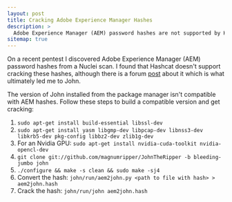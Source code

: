 ```yaml
---
layout: post
title: Cracking Adobe Experience Manager Hashes
description: >
  Adobe Experience Manager (AEM) password hashes are not supported by Hashcat. Follow along as I show how to install a compatible version of John, convert, and finally crack the hash.
sitemap: true
---
```


On a recent pentest I discovered Adobe Experience Manager (AEM) password hashes from a Nuclei scan. I found that Hashcat doesn't support cracking these hashes, although there is a forum [post](https://hashcat.net/forum/thread-7471.html) about it which is what ultimately led me to John.

The version of John installed from the package manager isn't compatible with AEM hashes. Follow these steps to build a compatible version and get cracking:

1. `sudo apt-get install build-essential libssl-dev`
2. `sudo apt-get install yasm libgmp-dev libpcap-dev libnss3-dev libkrb5-dev pkg-config libbz2-dev zlib1g-dev`
3. For an Nvidia GPU: `sudo apt-get install nvidia-cuda-toolkit nvidia-opencl-dev`
4. `git clone git://github.com/magnumripper/JohnTheRipper -b bleeding-jumbo john`
5. `./configure && make -s clean && sudo make -sj4`
6. Convert the hash: `john/run/aem2john.py <path to file with hash> > aem2john.hash`
7. Crack the hash: `john/run/john aem2john.hash`